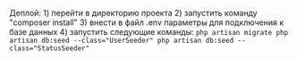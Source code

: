 Деплой:
    1) перейти в директорию проекта
    2) запустить команду "composer install"
    3) внести в файл .env параметры для подключения к базе данных
    4) запустить следующие команды:
        ```
        php artisan migrate
        php artisan db:seed --class="UserSeeder"
        php artisan db:seed --class="StatusSeeder"
        ```
